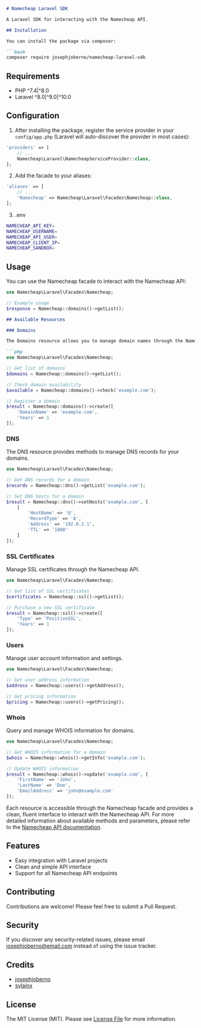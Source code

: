 ```markdown
# Namecheap Laravel SDK

A Laravel SDK for interacting with the Namecheap API.

## Installation

You can install the package via composer:

```bash
composer require josephjoberno/namecheap-laravel-sdk
```

## Requirements

- PHP ^7.4|^8.0
- Laravel ^8.0|^9.0|^10.0

## Configuration

1. After installing the package, register the service provider in your `config/app.php` (Laravel will auto-discover the provider in most cases):

```php
'providers' => [
    // ...
    Namecheap\Laravel\NamecheapServiceProvider::class,
];
```

2. Add the facade to your aliases:

```php
'aliases' => [
    // ...
    'Namecheap' => Namecheap\Laravel\Facades\Namecheap::class,
];
```

3. .env
``` bash \
NAMECHEAP_API_KEY=
NAMECHEAP_USERNAME=
NAMECHEAP_API_USER=
NAMECHEAP_CLIENT_IP=
NAMECHEAP_SANDBOX=
```
## Usage

You can use the Namecheap facade to interact with the Namecheap API:

```php
use Namecheap\Laravel\Facades\Namecheap;

// Example usage
$response = Namecheap::domains()->getList();
```

```markdown
## Available Resources

### Domains

The Domains resource allows you to manage domain names through the Namecheap API.

```php
use Namecheap\Laravel\Facades\Namecheap;

// Get list of domains
$domains = Namecheap::domains()->getList();

// Check domain availability
$available = Namecheap::domains()->check('example.com');

// Register a domain
$result = Namecheap::domains()->create([
    'DomainName' => 'example.com',
    'Years' => 1
]);
```

### DNS

The DNS resource provides methods to manage DNS records for your domains.

```php
use Namecheap\Laravel\Facades\Namecheap;

// Get DNS records for a domain
$records = Namecheap::dns()->getList('example.com');

// Set DNS hosts for a domain
$result = Namecheap::dns()->setHosts('example.com', [
    [
        'HostName' => '@',
        'RecordType' => 'A',
        'Address' => '192.0.2.1',
        'TTL' => '1800'
    ]
]);
```

### SSL Certificates

Manage SSL certificates through the Namecheap API.

```php
use Namecheap\Laravel\Facades\Namecheap;

// Get list of SSL certificates
$certificates = Namecheap::ssl()->getList();

// Purchase a new SSL certificate
$result = Namecheap::ssl()->create([
    'Type' => 'PositiveSSL',
    'Years' => 1
]);
```

### Users

Manage user account information and settings.

```php
use Namecheap\Laravel\Facades\Namecheap;

// Get user address information
$address = Namecheap::users()->getAddress();

// Get pricing information
$pricing = Namecheap::users()->getPricing();
```

### Whois

Query and manage WHOIS information for domains.

```php
use Namecheap\Laravel\Facades\Namecheap;

// Get WHOIS information for a domain
$whois = Namecheap::whois()->getInfo('example.com');

// Update WHOIS information
$result = Namecheap::whois()->update('example.com', [
    'FirstName' => 'John',
    'LastName' => 'Doe',
    'EmailAddress' => 'john@example.com'
]);
```

Each resource is accessible through the Namecheap facade and provides a clean, fluent interface to interact with the Namecheap API. For more detailed information about available methods and parameters, please refer to the [Namecheap API documentation](https://www.namecheap.com/support/api/intro/).

## Features

- Easy integration with Laravel projects
- Clean and simple API interface
- Support for all Namecheap API endpoints

## Contributing

Contributions are welcome! Please feel free to submit a Pull Request.

## Security

If you discover any security-related issues, please email josephjoberno@email.com instead of using the issue tracker.

## Credits

- [josephjoberno](https://github.com/josephjoberno)
- [sylainx](https://github.com/sylainx)
## License

The MIT License (MIT). Please see [License File](LICENSE.md) for more information.

